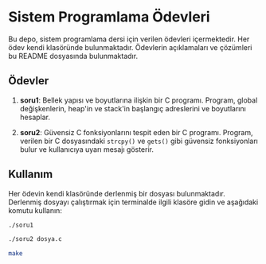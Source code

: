 # Sistem Programlama Ödevleri

Bu depo, sistem programlama dersi için verilen ödevleri içermektedir. Her ödev kendi klasöründe bulunmaktadır. Ödevlerin açıklamaları ve çözümleri bu README dosyasında bulunmaktadır.

## Ödevler

1. **soru1**: Bellek yapısı ve boyutlarına ilişkin bir C programı. Program, global değişkenlerin, heap'in ve stack'in başlangıç adreslerini ve boyutlarını hesaplar.
   
2. **soru2**: Güvensiz C fonksiyonlarını tespit eden bir C programı. Program, verilen bir C dosyasındaki `strcpy()` ve `gets()` gibi güvensiz fonksiyonları bulur ve kullanıcıya uyarı mesajı gösterir.

## Kullanım

Her ödevin kendi klasöründe derlenmiş bir dosyası bulunmaktadır. Derlenmiş dosyayı çalıştırmak için terminalde ilgili klasöre gidin ve aşağıdaki komutu kullanın:

```bash
./soru1

./soru2 dosya.c

make
